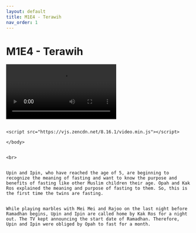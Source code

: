 ```yaml
---
layout: default
title: M1E4 - Terawih
nav_order: 1
---
```


# M1E4 - Terawih

<head>
  <link href="https://vjs.zencdn.net/8.16.1/video-js.css" rel="stylesheet" />
  </head>

  <body>
    <video
        id="my-video"
            class="video-js vjs-default-skin vjs-16-9"
                controls
                    preload="auto"
                        data-setup="{}"
                          >
                              <source src="https://github.com/upin-ipin-archives/videos/raw/refs/heads/main/M1/M1E4 - Terawih.mp4" type="video/mp4" />
                                  <p class="vjs-no-js">
                                        To view this video please enable JavaScript, and consider upgrading to a
                                              web browser that
                                                    <a href="https://videojs.com/html5-video-support/" target="_blank"
                                                            >supports HTML5 video</a
                                                                  >
                                                                      </p>
                                                                        </video>

                                                                          <script src="https://vjs.zencdn.net/8.16.1/video.min.js"></script>
                                                                          </body>

                                                                          <br>

                                                                          Upin and Ipin, who have reached the age of 5, are beginning to recognize the meaning of fasting and want to know the purpose and benefits of fasting like other Muslim children their age. Opah and Kak Ros explained the meaning and purpose of fasting to them. So, this is the first time the twins are fasting. 

                                                                          While playing marbles with Mei Mei and Rajoo on the last night before Ramadhan begins, Upin and Ipin are called home by Kak Ros for a night out. The TV kept announcing the start date of Ramadhan. Therefore, Upin and Ipin were obliged by Opah to fast for a month.